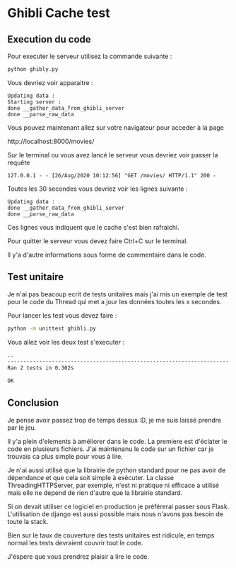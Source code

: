 # Ghibli Cache test

## Execution du code
Pour executer le serveur utilisez la commande suivante : 

```bash
python ghibly.py
```

Vous devriez voir apparaitre :

```
Updating data :
Starting server :
done __gather_data_from_ghibli_server
done __parse_raw_data
```

Vous pouvez maintenant allez sur votre navigateur pour acceder à la page

http://localhost:8000/movies/

Sur le terminal ou vous avez lancé le serveur vous devriez voir passer la requête

```
127.0.0.1 - - [26/Aug/2020 10:12:56] "GET /movies/ HTTP/1.1" 200 -
```

Toutes les 30 secondes vous devriez voir les lignes suivante : 
```
Updating data :
done __gather_data_from_ghibli_server
done __parse_raw_data
```
Ces lignes vous indiquent que le cache s'est bien rafraichi.

Pour quitter le serveur vous devez faire Ctrl+C sur le terminal.

Il y'a d'autre informations sous forme de commentaire dans le code.

## Test unitaire

Je n'ai pas beacoup ecrit de tests unitaires mais j'ai mis un exemple de test pour
le code du Thread qui met a jour les données toutes les x secondes.

Pour lancer les test vous devez faire :
```bash
python -m unittest ghibli.py
```

Vous allez voir les deux test s'executer : 
```bash
..
----------------------------------------------------------------------
Ran 2 tests in 0.302s

OK
```

## Conclusion
Je pense avoir passez trop de temps dessus :D, je me suis laissé prendre par le jeu.

Il y'a plein d'elements à améliorer dans le code. La premiere est d'éclater le code
en plusieurs fichiers. J'ai maintenanu le code sur un fichier car je trouvais ca plus simple
pour vous à lire.

Je n'ai aussi utilisé que la librairie de python standard pour ne pas avoir de dépendance et
que cela soit simple à exécuter.
La classe ThreadingHTTPServer, par exemple, n'est ni pratique ni efficace a utilisé mais elle
ne depend de rien d'autre que la librairie standard.

Si on devait utiliser ce logiciel en production je préférerai passer sous Flask. L'utilisation
de django est aussi possible mais nous n'avons pas besoin de toute la stack.

Bien sur le taux de couverture des tests unitaires est ridicule, en temps normal les tests devraient
couvrir tout le code.

J'éspere que vous prendrez plaisir a lire le code.

